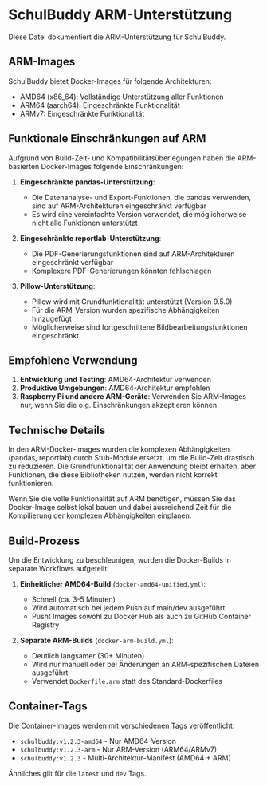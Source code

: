 # SchulBuddy ARM-Unterstützung

Diese Datei dokumentiert die ARM-Unterstützung für SchulBuddy.

## ARM-Images

SchulBuddy bietet Docker-Images für folgende Architekturen:
- AMD64 (x86_64): Vollständige Unterstützung aller Funktionen
- ARM64 (aarch64): Eingeschränkte Funktionalität
- ARMv7: Eingeschränkte Funktionalität

## Funktionale Einschränkungen auf ARM

Aufgrund von Build-Zeit- und Kompatibilitätsüberlegungen haben die ARM-basierten Docker-Images folgende Einschränkungen:

1. **Eingeschränkte pandas-Unterstützung**: 
   - Die Datenanalyse- und Export-Funktionen, die pandas verwenden, sind auf ARM-Architekturen eingeschränkt verfügbar
   - Es wird eine vereinfachte Version verwendet, die möglicherweise nicht alle Funktionen unterstützt

2. **Eingeschränkte reportlab-Unterstützung**:
   - Die PDF-Generierungsfunktionen sind auf ARM-Architekturen eingeschränkt verfügbar
   - Komplexere PDF-Generierungen könnten fehlschlagen

3. **Pillow-Unterstützung**:
   - Pillow wird mit Grundfunktionalität unterstützt (Version 9.5.0)
   - Für die ARM-Version wurden spezifische Abhängigkeiten hinzugefügt
   - Möglicherweise sind fortgeschrittene Bildbearbeitungsfunktionen eingeschränkt

## Empfohlene Verwendung

1. **Entwicklung und Testing**: AMD64-Architektur verwenden
2. **Produktive Umgebungen**: AMD64-Architektur empfohlen
3. **Raspberry Pi und andere ARM-Geräte**: Verwenden Sie ARM-Images nur, wenn Sie die o.g. Einschränkungen akzeptieren können

## Technische Details

In den ARM-Docker-Images wurden die komplexen Abhängigkeiten (pandas, reportlab) durch Stub-Module ersetzt, um die Build-Zeit drastisch zu reduzieren. Die Grundfunktionalität der Anwendung bleibt erhalten, aber Funktionen, die diese Bibliotheken nutzen, werden nicht korrekt funktionieren.

Wenn Sie die volle Funktionalität auf ARM benötigen, müssen Sie das Docker-Image selbst lokal bauen und dabei ausreichend Zeit für die Kompilierung der komplexen Abhängigkeiten einplanen.

## Build-Prozess

Um die Entwicklung zu beschleunigen, wurden die Docker-Builds in separate Workflows aufgeteilt:

1. **Einheitlicher AMD64-Build** (`docker-amd64-unified.yml`):
   - Schnell (ca. 3-5 Minuten)
   - Wird automatisch bei jedem Push auf main/dev ausgeführt
   - Pusht Images sowohl zu Docker Hub als auch zu GitHub Container Registry

2. **Separate ARM-Builds** (`docker-arm-build.yml`):
   - Deutlich langsamer (30+ Minuten)
   - Wird nur manuell oder bei Änderungen an ARM-spezifischen Dateien ausgeführt
   - Verwendet `Dockerfile.arm` statt des Standard-Dockerfiles

## Container-Tags

Die Container-Images werden mit verschiedenen Tags veröffentlicht:

- `schulbuddy:v1.2.3-amd64` - Nur AMD64-Version
- `schulbuddy:v1.2.3-arm` - Nur ARM-Version (ARM64/ARMv7)
- `schulbuddy:v1.2.3` - Multi-Architektur-Manifest (AMD64 + ARM)

Ähnliches gilt für die `latest` und `dev` Tags.
